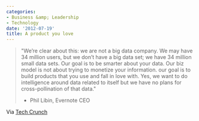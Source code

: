 ```yaml
---
categories:
- Business &amp; Leadership
- Technology
date: '2012-07-19'
title: A product you love
---
```


<blockquote>"We’re clear about this: we are not a big data company. We may have 34 million users, but we don’t have a big data set; we have 34 million small data sets. Our goal is to be smarter about your data. Our biz model is not about trying to monetize your information. our goal is to build products that you use and fall in love with. Yes, we want to do intelligence around data related to itself but we have no plans for cross-pollination of that data."

- Phil Libin, Evernote CEO</blockquote>

Via <a href="http://techcrunch.com/2012/07/15/evernote-libin-interview/">Tech Crunch</a>